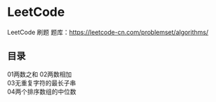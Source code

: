 # LeetCode
LeetCode 刷题 题库：https://leetcode-cn.com/problemset/algorithms/
## 目录
01两数之和
02两数相加    
03无重复字符的最长子串    
04两个排序数组的中位数    
